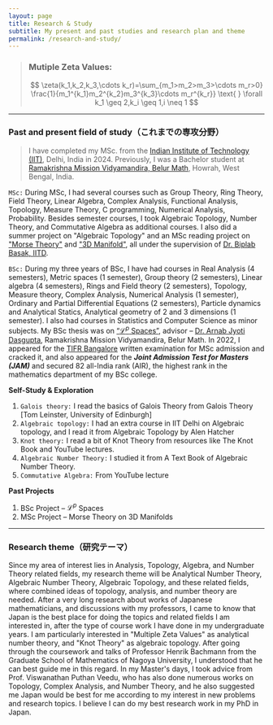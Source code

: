 ```yaml
---
layout: page
title: Research & Study
subtitle: My present and past studies and research plan and theme
permalink: /research-and-study/
---
```

> ### Mutiple Zeta Values: 
> 
> $$
\zeta(k_1,k_2,k_3,\cdots k_r)=\sum_{m_1>m_2>m_3>\cdots m_r>0} \frac{1}{m_1^{k_1}m_2^{k_2}m_3^{k_3}\cdots m_r^{k_r}} \text{ } \forall k_1 \geq 2,k_i \geq 1,i \neq 1
$$

---
### Past and present field of study（これまでの専攻分野）

> I have completed my MSc. from the [Indian Institute of Technology (IIT)](https://home.iitd.ac.in/), Delhi, India in 2024. Previously, I was a Bachelor student at [Ramakrishna Mission Vidyamandira, Belur Math](https://vidyamandira.ac.in/), Howrah, West Bengal, India.

`MSc:` During MSc, I had several courses such as Group Theory, Ring Theory, Field Theory, Linear Algebra, Complex Analysis, Functional Analysis, Topology, Measure Theory, C programming, Numerical Analysis, Probability. Besides semester courses, I took Algebraic Topology, Number Theory, and Commutative Algebra as additional courses. I also did a summer project on "Algebraic Topology" and an MSc reading project on ["Morse Theory"](https://atrajit-sarkar.gongobongo.org/blogs/Manifold_Theory_Report_Card_.pdf) and ["3D Manifold"](https://atrajit-sarkar.gongobongo.org/blogs/3_manifold.pdf), all under the supervision of [Dr. Biplab Basak, IITD](https://sites.google.com/view/biplabbasak).

`BSc:` During my three years of BSc, I have had courses in Real Analysis (4 semesters), Metric spaces (1 semester), Group theory (2 semesters), Linear algebra (4 semesters), Rings and Field theory (2 semesters), Topology, Measure theory, Complex Analysis, Numerical Analysis (1 semester), Ordinary and Partial Differential Equations (2 semesters), Particle dynamics and Analytical Statics, Analytical geometry of 2 and 3 dimensions (1 semester). I also had courses in Statistics and Computer Science as minor subjects. My BSc thesis was on [“$\mathcal{L}^p$ Spaces”](https://atrajit-sarkar.gongobongo.org/blogs/Lp_spaces.pdf), advisor – [Dr. Arnab Jyoti Dasgupta](https://vidyamandira.ac.in/pdfs/facultycv/AJDG_Math.pdf), Ramakrishna Mission Vidyamandira, Belur Math.
 In 2022, I appeared for the [TIFR Bangalore](https://www.math.tifrbng.res.in/) written examination for MSc admission and cracked it, and also appeared for the ***Joint Admission Test for Masters (JAM)*** and secured 82 all-India rank (AIR), the highest rank in the mathematics department of my BSc college.

**Self-Study & Exploration**
1. `Galois theory:` I read  the basics of Galois Theory from Galois Theory [Tom Leinster, University of Edinburgh] 
2. `Algebraic topology:` I had an extra course in IIT Delhi on Algebraic topology, and I read it from Algebraic Topology by Alen Hatcher 
3. `Knot theory:` I read a bit of Knot Theory from resources like The Knot Book  and YouTube lectures. 
4. `Algebraic Number Theory:` I studied it from A Text Book of Algebraic Number Theory.
5. `Commutative Algebra:` From YouTube lecture

**Past Projects**
1. BSc Project – $\mathcal{L}^p$ Spaces
2. MSc Project – Morse Theory on 3D Manifolds

---
### Research theme（研究テーマ）

Since my area of interest lies in Analysis, Topology, Algebra, and Number Theory related fields, my research theme will be Analytical Number Theory, Algebraic Number Theory, Algebraic Topology, and these related fields, where combined ideas of topology, analysis, and number theory are needed. After a very long research about works of Japanese mathematicians, and discussions with my professors, I came to know that Japan is the best place for doing the topics and related fields I am interested in, after the type of course work I have done in my undergraduate years. I am particularly interested in "Multiple Zeta Values" as analytical number theory, and "Knot Theory" as algebraic topology. After going through the coursework and talks of Professor Henrik Bachmann from the Graduate School of Mathematics of Nagoya University, I understood that he can best guide me in this regard. In my Master's days, I took advice from Prof. Viswanathan Puthan Veedu, who has also done numerous works on Topology, Complex Analysis, and Number Theory, and he also suggested me Japan would be best for me according to my interest in new problems and research topics. I believe I can do my best research work in my PhD in Japan.
